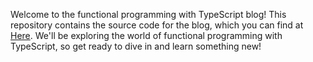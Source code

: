 

Welcome to the functional programming with TypeScript blog! This repository contains the source code for the blog, which you can find at [Here](). We'll be exploring the world of functional programming with TypeScript, so get ready to dive in and learn something new!